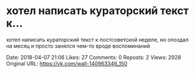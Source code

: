 # хотел написать кураторский текст к...

хотел написать кураторский текст к постсоветской неделе, но опоздал на месяц и просто занялся чем-то вроде воспоминаний

Date: 2018-04-07 21:06
Likes: 27
Comments: 0
Reposts: 2
Views: 2928
Original URL: https://vk.com/wall-140963346_150

